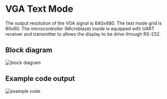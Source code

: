 # VGA Text Mode

The output resolution of the VGA signal is 640x480. The text mode grid is 80x60. The microcontroller (Microblaze) inside is equipped with UART receiver and transmitter to allows the display to be drive through RS-232.

## Block diagram

![block diagram](https://image.noelshack.com/fichiers/2018/01/7/1515340955-68747470733a2f2f696d6167652e6e6f656c736861636b2e636f6d2f66696368696572732f323031382f30312f372f313531353332363934392d6367726f6d2d667067612e706e67.png)

## Example code output

![example code](https://image.noelshack.com/fichiers/2018/01/7/1515340961-outout.png)
